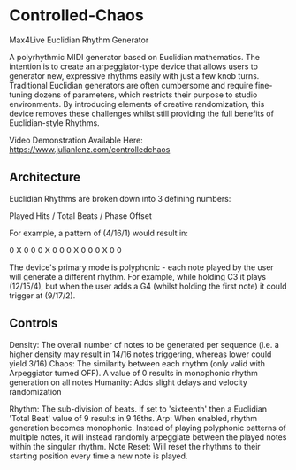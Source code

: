 # Controlled-Chaos
Max4Live Euclidian Rhythm Generator

A polyrhythmic MIDI generator based on Euclidian mathematics. The intention is to create an arpeggiator-type device that allows users to generator new, expressive rhythms easily with just a few knob turns. Traditional Euclidian generators are often cumbersome and require fine-tuning dozens of parameters, which restricts their purpose to studio environments. By introducing elements of creative randomization, this device removes these challenges whilst still providing the full benefits of Euclidian-style Rhythms.

Video Demonstration Available Here:
https://www.julianlenz.com/controlledchaos

## Architecture

Euclidian Rhythms are broken down into 3 defining numbers:

Played Hits / Total Beats / Phase Offset

For example, a pattern of (4/16/1) would result in:

0 X 0 0 0 X 0 0 0 X 0 0 0 X 0 0 


The device's primary mode is polyphonic - each note played by the user will generate a different rhythm. For example, while holding C3 it plays (12/15/4), but when the user adds a G4 (whilst holding the first note) it could trigger at (9/17/2). 

## Controls
Density: The overall number of notes to be generated per sequence (i.e. a higher density may result in 14/16 notes triggering, whereas lower could yield 3/16)
Chaos: The similarity between each rhythm (only valid with Arpeggiator turned OFF). A value of 0 results in monophonic rhythm generation on all notes
Humanity: Adds slight delays and velocity randomization

Rhythm: The sub-division of beats. If set to 'sixteenth' then a Euclidian 'Total Beat' value of 9 results in 9 16ths.
Arp: When enabled, rhythm generation becomes monophonic. Instead of playing polyphonic patterns of multiple notes, it will instead randomly arpeggiate between the played notes within the singular rhythm. 
Note Reset: Will reset the rhythms to their starting position every time a new note is played. 

